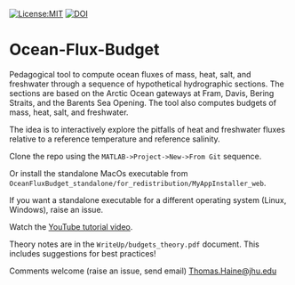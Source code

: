 [![License:MIT](https://img.shields.io/badge/License-MIT-lightgray.svg?style=flt-square)](https://opensource.org/licenses/MIT)
[![DOI](https://zenodo.org/badge/DOI/10.5281/zenodo.7901490.svg)](https://doi.org/10.5281/zenodo.7901490)

# Ocean-Flux-Budget

Pedagogical tool to compute ocean fluxes of mass, heat, salt, and freshwater through a sequence of hypothetical hydrographic sections. 
The sections are based on the Arctic Ocean gateways at Fram, Davis, Bering Straits, and the Barents Sea Opening.
The tool also computes budgets of mass, heat, salt, and freshwater. 

The idea is to interactively explore the pitfalls of heat and freshwater fluxes relative to a reference temperature and reference salinity.

Clone the repo using the `MATLAB->Project->New->From Git` sequence. 

Or install the standalone MacOs executable from `OceanFluxBudget_standalone/for_redistribution/MyAppInstaller_web`.

If you want a standalone executable for a different operating system (Linux, Windows), raise an issue.

Watch the [YouTube tutorial video](https://youtu.be/8CKWIFp6XQQ).

Theory notes are in the `WriteUp/budgets_theory.pdf` document. This includes suggestions for best practices!

Comments welcome (raise an issue, send email)
Thomas.Haine@jhu.edu
